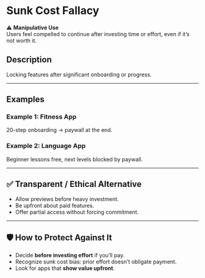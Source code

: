# Sunk Cost Fallacy

⚠️ **Manipulative Use**  
Users feel compelled to continue after investing time or effort, even if it’s not worth it.

## Description

Locking features after significant onboarding or progress.

---

## Examples

### Example 1: Fitness App

20-step onboarding → paywall at the end.

### Example 2: Language App

Beginner lessons free, next levels blocked by paywall.

---

## ✅ Transparent / Ethical Alternative

- Allow previews before heavy investment.
- Be upfront about paid features.
- Offer partial access without forcing commitment.

---

## 🛡️ How to Protect Against It

- Decide **before investing effort** if you’ll pay.
- Recognize sunk cost bias: prior effort doesn’t obligate payment.
- Look for apps that **show value upfront**.
